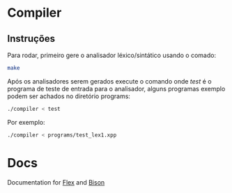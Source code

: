 # Compiler

## Instruções

Para rodar, primeiro gere o analisador léxico/sintático usando o comado:

```sh
make
```

Após os analisadores serem gerados execute o comando onde *test* é o programa de teste de entrada para o analisador, alguns programas exemplo podem ser achados no diretório programs:

```sh
./compiler < test
```

Por exemplo:

```sh
./compiler < programs/test_lex1.xpp
```
# Docs

Documentation for [Flex](https://github.com/westes/flex) and [Bison](https://www.gnu.org/software/bison/manual/bison.pdf)